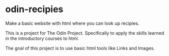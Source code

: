 # odin-recipies
Make a basic website with html where you can look up recipies.

This is a project for The Odin Project. Specifically to apply the skills learned in the introductory courses to html.

The goal of this project is to use basic html tools like Links and Images.